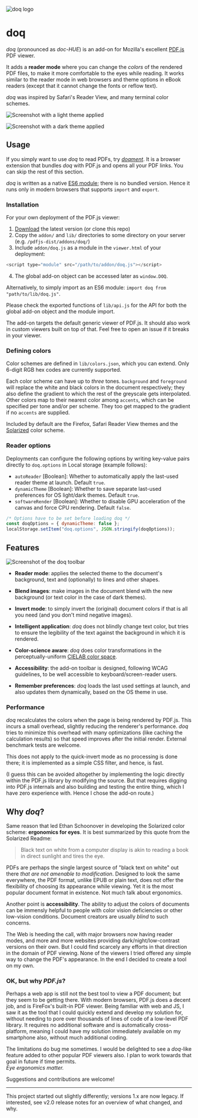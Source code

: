 ![doq logo](docs/logo/logo.png)

# doq

*doq* (pronounced as *doc-HUE*) is an add-on for Mozilla's excellent
[PDF.js][1] PDF viewer.

It adds a **reader mode** where you can change the *colors* of the rendered PDF
files, to make it more comfortable to the eyes while reading. It works similar
to the reader mode in web browsers and theme options in eBook readers (except
that it cannot change the fonts or reflow text).

*doq* was inspired by Safari's Reader View, and many terminal color schemes.

![Screenshot with a light theme applied](docs/screenshots/reader-light.png)

![Screenshot with a dark theme applied](docs/screenshots/reader-dark.png)

## Usage

If you simply want to use *doq* to read PDFs, try [*doqment*][6]. It is a
browser extension that bundles *doq* with PDF.js and opens all your PDF links.
You can skip the rest of this section.

*doq* is written as a native [ES6 module][2]; there is no bundled version.
Hence it runs only in modern browsers that supports `import` and `export`.

### Installation

For your own deployment of the PDF.js viewer:

1. [Download][3] the latest version (or clone this repo)
2. Copy the `addon/` and `lib/` directories to some directory on your server\
   (e.g. `/pdfjs-dist/addons/doq/`)
3. Include `addon/doq.js` as a module in the `viewer.html` of your deployment:

```js
<script type="module" src="/path/to/addon/doq.js"></script>
```
4. The global add-on object can be accessed later as `window.DOQ`.

Alternatively, to simply import as an ES6 module:
`import doq from "path/to/lib/doq.js"`.

Please check the exported functions of `lib/api.js` for the API for both the
global add-on object and the module import.

The add-on targets the default generic viewer of PDF.js. It should also work in
custom viewers built on top of that. Feel free to open an issue if it breaks in
your viewer.

### Defining colors

Color schemes are defined in `lib/colors.json`, which you can extend. Only
6-digit RGB hex codes are currently supported.

Each color scheme can have up to *three* tones. `background` and `foreground`
will replace the white and black colors in the document respectively; they also
define the gradient to which the rest of the greyscale gets interpolated. Other
colors map to their nearest color among `accents`, which can be specified per
tone and/or per scheme. They too get mapped to the gradient if no `accents` are
supplied.

Included by default are the Firefox, Safari Reader View themes and the
[Solarized][4] color scheme.

### Reader options

Deployments can configure the following options by writing key-value pairs
directly to `doq.options` in Local storage (example follows):

- `autoReader` [Boolean]: Whether to automatically apply the last-used reader
  theme at launch. Default `true`.
- `dynamicTheme` [Boolean]: Whether to save separate last-used preferences for
  OS light/dark themes. Default `true`.
- `softwareRender` [Boolean]: Whether to disable GPU acceleration of the canvas
  and force CPU rendering. Default `false`.

```js
/* Options have to be set before loading doq */
const doqOptions = { dynamicTheme: false };
localStorage.setItem("doq.options", JSON.stringify(doqOptions));
```

## Features

![Screenshot of the doq toolbar](docs/screenshots/addon-toolbar.png)

- **Reader mode**: applies the selected theme to the document's background,
  text and (optionally) to lines and other shapes.

- **Blend images**: make images in the document blend with the new background
  (or text color in the case of dark themes).

- **Invert mode**: to simply invert the (original) document colors if that is
  all you need (and you don't mind negative images).

- **Intelligent application**: *doq* does not blindly change text color, but
  tries to ensure the legibility of the text against the background in which it
  is rendered.

- **Color-science aware**: *doq* does color transformations in the
  perceptually-uniform [CIELAB color space][5].

- **Accessibility**: the add-on toolbar is designed, following WCAG guidelines,
  to be well accessible to keyboard/screen-reader users.

- **Remember preferences**: *doq* loads the last used settings at launch, and
  also updates them dynamically, based on the OS theme in use.

### Performance

*doq* recalculates the colors when the page is being rendered by PDF.js. This
incurs a small overhead, slightly reducing the renderer's performance. *doq*
tries to minimize this overhead with many optimizations (like caching the
calculation results) so that speed improves after the initial render. External
benchmark tests are welcome.

This does not apply to the quick-invert mode as no processing is done there; it
is implemented as a simple CSS filter, and hence, is fast.

(I guess this can be avoided altogether by implementing the logic directly
within the PDF.js library by modifying the source. But that requires digging
into PDF.js internals and also building and testing the entire thing, which I
have zero experience with. Hence I chose the add-on route.)

## Why *doq*?

Same reason that led Ethan Schoonover in developing the Solarized color scheme:
**ergonomics for eyes**. It is best summarized by this quote from the Solarized
Readme:

> Black text on white from a computer display is akin to reading a book in
> direct sunlight and tires the eye.

PDFs are perhaps the single largest source of "black text on white" out there
*that are not amenable to modification*. Designed to look the same everywhere,
the PDF format, unlike EPUB or plain text, does not offer the flexibility of
choosing its appearance while viewing. Yet it is the most popular document
format in existence. Not much talk about ergonomics.

Another point is **accessibility**. The ability to adjust the colors of
documents can be immensly helpful to people with color vision deficiencies or
other low-vision conditions. Document creators are usually *blind* to such
concerns.

The Web is heeding the call, with major browsers now having reader modes, and
more and more websites providing dark/night/low-contrast versions on their own.
But I could find scarcely any efforts in that direction in the domain of PDF
viewing. None of the viewers I tried offered any simple way to change the PDF's
appearance. In the end I decided to create a tool on my own.

### OK, but why *PDF.js*?

Perhaps a web app is still not the best tool to view a PDF document; but they
seem to be getting there. With modern browsers, PDF.js does a decent job, and
is FireFox's built-in PDF viewer. Being familiar with web and JS, I saw it as
the tool that I could quickly extend and develop my solution for, without
needing to pore over thousands of lines of code of a low-level PDF library. It
requires no additional software and is automatically cross-platform, meaning I
could have my solution immediately available on my smartphone also, without
much additional coding.

The limitations do bug me sometimes. I would be delighted to see a *doq*-like
feature added to other popular PDF viewers also. I plan to work towards that
goal in future if time permits.\
*Eye ergonomics matter.*

Suggestions and contributions are welcome!

---

This project started out slightly differently; versions 1.x are now legacy. If
interested, see v2.0 release notes for an overview of what changed, and why.

[1]: https://mozilla.github.io/pdf.js/
[2]: https://developer.mozilla.org/en-US/docs/Web/JavaScript/Guide/Modules
[3]: https://github.com/shivaprsd/doq/releases/latest
[4]: https://ethanschoonover.com/solarized/
[5]: https://en.wikipedia.org/wiki/CIELAB_color_space
[6]: https://github.com/shivaprsd/doqment
